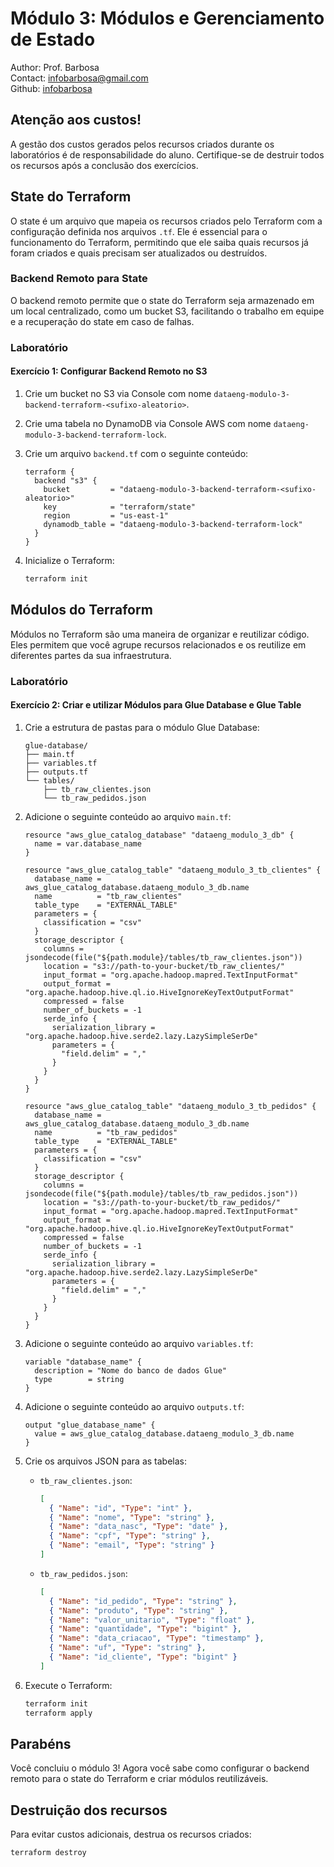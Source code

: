 # Módulo 3: Módulos e Gerenciamento de Estado

Author: Prof. Barbosa  
Contact: infobarbosa@gmail.com  
Github: [infobarbosa](https://github.com/infobarbosa)

## Atenção aos custos!
A gestão dos custos gerados pelos recursos criados durante os laboratórios é de responsabilidade do aluno. Certifique-se de destruir todos os recursos após a conclusão dos exercícios.

## State do Terraform
O state é um arquivo que mapeia os recursos criados pelo Terraform com a configuração definida nos arquivos `.tf`. Ele é essencial para o funcionamento do Terraform, permitindo que ele saiba quais recursos já foram criados e quais precisam ser atualizados ou destruídos.

### Backend Remoto para State
O backend remoto permite que o state do Terraform seja armazenado em um local centralizado, como um bucket S3, facilitando o trabalho em equipe e a recuperação do state em caso de falhas.

### Laboratório

#### Exercício 1: Configurar Backend Remoto no S3

1. Crie um bucket no S3 via Console com nome `dataeng-modulo-3-backend-terraform-<sufixo-aleatorio>`.
2. Crie uma tabela no DynamoDB via Console AWS com nome `dataeng-modulo-3-backend-terraform-lock`.
3. Crie um arquivo `backend.tf` com o seguinte conteúdo:
    ```hcl
    terraform {
      backend "s3" {
        bucket         = "dataeng-modulo-3-backend-terraform-<sufixo-aleatorio>"
        key            = "terraform/state"
        region         = "us-east-1"
        dynamodb_table = "dataeng-modulo-3-backend-terraform-lock"
      }
    }
    ```

4. Inicialize o Terraform:
    ```sh
    terraform init
    ```

## Módulos do Terraform
Módulos no Terraform são uma maneira de organizar e reutilizar código. Eles permitem que você agrupe recursos relacionados e os reutilize em diferentes partes da sua infraestrutura.

### Laboratório

#### Exercício 2: Criar e utilizar Módulos para Glue Database e Glue Table

1. Crie a estrutura de pastas para o módulo Glue Database:
    ```
    glue-database/
    ├── main.tf
    ├── variables.tf
    ├── outputs.tf
    └── tables/
        ├── tb_raw_clientes.json
        └── tb_raw_pedidos.json
    ```

2. Adicione o seguinte conteúdo ao arquivo `main.tf`:
    ```hcl
    resource "aws_glue_catalog_database" "dataeng_modulo_3_db" {
      name = var.database_name
    }

    resource "aws_glue_catalog_table" "dataeng_modulo_3_tb_clientes" {
      database_name = aws_glue_catalog_database.dataeng_modulo_3_db.name
      name          = "tb_raw_clientes"
      table_type    = "EXTERNAL_TABLE"
      parameters = {
        classification = "csv"
      }
      storage_descriptor {
        columns = jsondecode(file("${path.module}/tables/tb_raw_clientes.json"))
        location = "s3://path-to-your-bucket/tb_raw_clientes/"
        input_format = "org.apache.hadoop.mapred.TextInputFormat"
        output_format = "org.apache.hadoop.hive.ql.io.HiveIgnoreKeyTextOutputFormat"
        compressed = false
        number_of_buckets = -1
        serde_info {
          serialization_library = "org.apache.hadoop.hive.serde2.lazy.LazySimpleSerDe"
          parameters = {
            "field.delim" = ","
          }
        }
      }
    }

    resource "aws_glue_catalog_table" "dataeng_modulo_3_tb_pedidos" {
      database_name = aws_glue_catalog_database.dataeng_modulo_3_db.name
      name          = "tb_raw_pedidos"
      table_type    = "EXTERNAL_TABLE"
      parameters = {
        classification = "csv"
      }
      storage_descriptor {
        columns = jsondecode(file("${path.module}/tables/tb_raw_pedidos.json"))
        location = "s3://path-to-your-bucket/tb_raw_pedidos/"
        input_format = "org.apache.hadoop.mapred.TextInputFormat"
        output_format = "org.apache.hadoop.hive.ql.io.HiveIgnoreKeyTextOutputFormat"
        compressed = false
        number_of_buckets = -1
        serde_info {
          serialization_library = "org.apache.hadoop.hive.serde2.lazy.LazySimpleSerDe"
          parameters = {
            "field.delim" = ","
          }
        }
      }
    }
    ```

3. Adicione o seguinte conteúdo ao arquivo `variables.tf`:
    ```hcl
    variable "database_name" {
      description = "Nome do banco de dados Glue"
      type        = string
    }
    ```

4. Adicione o seguinte conteúdo ao arquivo `outputs.tf`:
    ```hcl
    output "glue_database_name" {
      value = aws_glue_catalog_database.dataeng_modulo_3_db.name
    }
    ```

5. Crie os arquivos JSON para as tabelas:
    - `tb_raw_clientes.json`:
        ```json
        [
          { "Name": "id", "Type": "int" },
          { "Name": "nome", "Type": "string" },
          { "Name": "data_nasc", "Type": "date" },
          { "Name": "cpf", "Type": "string" },
          { "Name": "email", "Type": "string" }
        ]
        ```
    - `tb_raw_pedidos.json`:
        ```json
        [
          { "Name": "id_pedido", "Type": "string" },
          { "Name": "produto", "Type": "string" },
          { "Name": "valor_unitario", "Type": "float" },
          { "Name": "quantidade", "Type": "bigint" },
          { "Name": "data_criacao", "Type": "timestamp" },
          { "Name": "uf", "Type": "string" },
          { "Name": "id_cliente", "Type": "bigint" }
        ]
        ```

6. Execute o Terraform:
    ```sh
    terraform init
    terraform apply
    ```

## Parabéns
Você concluiu o módulo 3! Agora você sabe como configurar o backend remoto para o state do Terraform e criar módulos reutilizáveis.

## Destruição dos recursos
Para evitar custos adicionais, destrua os recursos criados:
```sh
terraform destroy
```